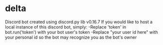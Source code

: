 # delta
Discord bot created using discord.py lib v0.16.7
If you would like to host a local instance of this discord bot, simply:
-Replace 'token' in bot.run('token') with your bot user's token
-Replace "your user id here" with your personal id so the bot may recognize you as the bot's owner
